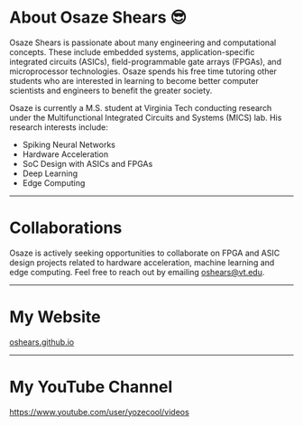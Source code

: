 # About Osaze Shears 😎

Osaze Shears is passionate about many engineering and computational concepts. These include embedded systems, application-specific integrated circuits (ASICs), field-programmable gate arrays (FPGAs), and microprocessor technologies. Osaze spends his free time tutoring other students who are interested in learning to become better computer scientists and engineers to benefit the greater society.

Osaze is currently a M.S. student at Virginia Tech conducting research under the Multifunctional Integrated Circuits and Systems (MICS) lab. His research interests include:

- Spiking Neural Networks
- Hardware Acceleration
- SoC Design with ASICs and FPGAs
- Deep Learning
- Edge Computing

-------

# Collaborations
Osaze is actively seeking opportunities to collaborate on FPGA and ASIC design projects related to hardware acceleration, machine learning and edge computing. Feel free to reach out by emailing oshears@vt.edu.

-------

# My Website
[oshears.github.io](https://oshears.github.io)

-------

# My YouTube Channel
https://www.youtube.com/user/yozecool/videos


